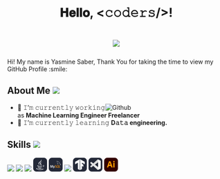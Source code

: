 <h1 align="center">
  𝐇𝐞𝐥𝐥𝐨, &lt;𝚌𝚘𝚍𝚎𝚛𝚜/&gt;!
  <br>
  <br>
  <img src="https://camo.githubusercontent.com/57d23ae617d59de5040f5f5bebad81f4dc233c2aad174e5a6214c29ed23dee29/68747470733a2f2f6d656469612e74656e6f722e636f6d2f70506f556d69305a31665541414141432f6361742d7065742e676966" width="120px" />
</h1>

<div size='20px'> Hi! My name is Yasmine Saber, Thank You for taking the time to view my GitHub Profile :smile: 
</div>

<h2> About Me <img src = "https://media0.giphy.com/media/KDDpcKigbfFpnejZs6/giphy.gif?cid=ecf05e47oy6f4zjs8g1qoiystc56cu7r9tb8a1fe76e05oty&rid=giphy.gif" width = 100px></h2>

<img width="55%" align="right" alt="Github" src="https://raw.githubusercontent.com/onimur/.github/master/.resources/git-header.svg" />

- 🔭 𝙸’𝚖 𝚌𝚞𝚛𝚛𝚎𝚗𝚝𝚕𝚢 𝚠𝚘𝚛𝚔𝚒𝚗𝚐 as **Machine Learning Engineer Freelancer**
- 🌱 𝙸’𝚖 𝚌𝚞𝚛𝚛𝚎𝚗𝚝𝚕𝚢 𝚕𝚎𝚊𝚛𝚗𝚒𝚗𝚐 **D𝚊𝚝𝚊 engineering.**

<h2> Skills <img src="https://media2.giphy.com/media/QssGEmpkyEOhBCb7e1/giphy.gif?cid=ecf05e47a0n3gi1bfqntqmob8g9aid1oyj2wr3ds3mg700bl&rid=giphy.gif" width="32px"></h2>
<a> <img width="32px" src="https://raw.githubusercontent.com/rahulbanerjee26/githubAboutMeGenerator/main/icons/python.svg"> </a>
<a> <img width="32px" src="https://github.com/tandpfun/skill-icons/blob/main/icons/ScikitLearn-Dark.svg"> </a>
<a> <img width="32px" src="https://raw.githubusercontent.com/rahulbanerjee26/githubAboutMeGenerator/main/icons/sqlite.svg"> </a>
<a> <img width="32px" src="https://github.com/tandpfun/skill-icons/blob/main/icons/Java-Dark.svg"> </a>
<a> <img width="32px" src="https://github.com/tandpfun/skill-icons/blob/main/icons/MySQL-Dark.svg"> </a>
<a> <img width="32px" src="https://github.com/tandpfun/skill-icons/blob/main/icons/OpenCV-Dark.svg"> </a>
<a> <img width="32px" src="https://github.com/tandpfun/skill-icons/blob/main/icons/TensorFlow-Dark.svg"> </a>
<a> <img width="32px" src="https://github.com/tandpfun/skill-icons/blob/main/icons/VSCode-Dark.svg"> </a>
<a> <img width="32px" src="https://github.com/tandpfun/skill-icons/blob/main/icons/Illustrator.svg"> </a>

